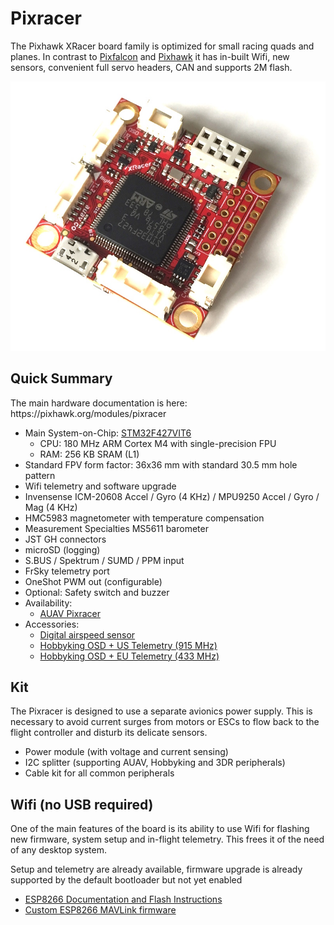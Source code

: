 # Pixracer

The Pixhawk XRacer board family is optimized for small racing quads and planes. In contrast to [Pixfalcon](hardware-pixfalcon.md) and [Pixhawk](hardware-pixhawk.md) it has in-built Wifi, new sensors, convenient full servo headers, CAN and supports 2M flash.

![](images/hardware/hardware-pixracer.jpg)

## Quick Summary

<aside class="tip">
The main hardware documentation is here: https://pixhawk.org/modules/pixracer
</aside>

  * Main System-on-Chip: [STM32F427VIT6](http://www.st.com/web/en/catalog/mmc/FM141/SC1169/SS1577/LN1789)
    * CPU: 180 MHz ARM Cortex M4 with single-precision FPU
    * RAM: 256 KB SRAM (L1)
  * Standard FPV form factor: 36x36 mm with standard 30.5 mm hole pattern
  * Wifi telemetry and software upgrade
  * Invensense ICM-20608 Accel / Gyro (4 KHz) / MPU9250 Accel / Gyro / Mag (4 KHz)
  * HMC5983 magnetometer with temperature compensation
  * Measurement Specialties MS5611 barometer
  * JST GH connectors
  * microSD (logging)
  * S.BUS / Spektrum / SUMD / PPM input
  * FrSky telemetry port
  * OneShot PWM out (configurable)
  * Optional: Safety switch and buzzer
  * Availability:
    * [AUAV Pixracer](http://www.auav.co/product-p/xr-v1.htm)
  * Accessories:
    * [Digital airspeed sensor](http://www.hobbyking.com/hobbyking/store/__62752__HKPilot_32_Digital_Air_Speed_Sensor_And_Pitot_Tube_Set.html)
    * [Hobbyking OSD + US Telemetry (915 MHz)](http://www.hobbyking.com/hobbyking/store/__74651__Micro_HKPilot_Telemetry_Radio_Module_with_On_Screen_Display_OSD_unit_915MHz_.html)
    * [Hobbyking OSD + EU Telemetry (433 MHz)](http://www.hobbyking.com/hobbyking/store/__74650__Micro_HKPilot_Telemetry_Radio_Module_with_On_Screen_Display_OSD_unit_433MHz_.html)


## Kit

The Pixracer is designed to use a separate avionics power supply. This is necessary to avoid current surges from motors or ESCs to flow back to the flight controller and disturb its delicate sensors.

  * Power module (with voltage and current sensing)
  * I2C splitter (supporting AUAV, Hobbyking and 3DR peripherals)
  * Cable kit for all common peripherals

## Wifi (no USB required)

One of the main features of the board is its ability to use Wifi for flashing new firmware, system setup and in-flight telemetry. This frees it of the need of any desktop system.

<aside class="todo">
Setup and telemetry are already available, firmware upgrade is already supported by the default bootloader but not yet enabled
</aside>

  * [ESP8266 Documentation and Flash Instructions](https://pixhawk.org/peripherals/8266)
  * [Custom ESP8266 MAVLink firmware](https://github.com/dogmaphobic/mavesp8266)
